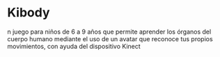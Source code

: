 # Kibody
n juego para niños de 6 a 9 años que permite aprender los órganos del cuerpo humano mediante el uso de un avatar que reconoce tus propios movimientos, con ayuda del dispositivo Kinect
